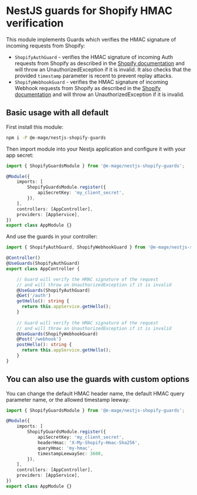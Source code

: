 # NestJS guards for Shopify HMAC verification

This module implements Guards which verifies the HMAC signature of incoming requests from Shopify: 
* `ShopifyAuthGuard` - verifies the HMAC signature of incoming Auth requests from Shopify as described in the [Shopify documentation](https://shopify.dev/apps/auth/oauth/getting-started#step-2-verify-the-installation-request) and will throw an UnauthorizedException if it is invalid. It also checks that the provided `timestamp` parameter is recent to prevent replay attacks.
* `ShopifyWebhookGuard` - verifies the HMAC signature of incoming Webhook requests from Shopify as described in the [Shopify documentation](https://shopify.dev/apps/webhooks/getting-started#verify-webhook) and will throw an UnauthorizedException if it is invalid.

## Basic usage with all default

First install this module:
    
```bash
npm i -P @e-mage/nestjs-shopify-guards
```

Then import module into your Nestjs application and configure it with your app secret:
```typescript
import { ShopifyGuardsModule } from '@e-mage/nestjs-shopify-guards';

@Module({
    imports: [
        ShopifyGuardsModule.register({
            apiSecretKey: 'my_client_secret',
        }),
    ],
    controllers: [AppController],
    providers: [AppService],
})
export class AppModule {}
```

And use the guards in your controller:
```typescript
import { ShopifyAuthGuard, ShopifyWebhookGuard } from '@e-mage/nestjs-shopify-guards';

@Controller()
@UseGuards(ShopifyAuthGuard)
export class AppController {

    // Guard will verify the HMAC signature of the request
    // and will throw an UnauthorizedException if it is invalid
    @UseGuards(ShopifyAuthGuard)
    @Get('/auth')
    getHello(): string {
      return this.appService.getHello();
    }
    
    // Guard will verify the HMAC signature of the request
    // and will throw an UnauthorizedException if it is invalid
    @UseGuards(ShopifyWebhookGuard)
    @Post('/webhook')
    postHello(): string {
      return this.appService.getHello();
    }
}
```
## You can also use the guards with custom options 
You can change the default HMAC header name, the default HMAC query parameter name, or the allowed timestamp leeway:

```typescript
import { ShopifyGuardsModule } from '@e-mage/nestjs-shopify-guards';

@Module({
    imports: [
        ShopifyGuardsModule.register({
            apiSecretKey: 'my_client_secret',
            headerHmac: 'X-My-Shopify-Hmac-Sha256',
            queryHmac: 'my-hmac',
            timestampLeewaySec: 3600,
        }),
    ],
    controllers: [AppController],
    providers: [AppService],
})
export class AppModule {}
```